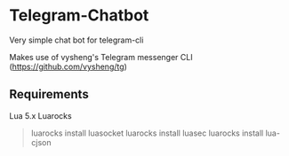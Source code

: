 Telegram-Chatbot
================

Very simple chat bot for telegram-cli

Makes use of vysheng's Telegram messenger CLI (https://github.com/vysheng/tg) 

## Requirements

Lua 5.x
Luarocks

> luarocks install luasocket
> luarocks install luasec
> luarocks install lua-cjson
